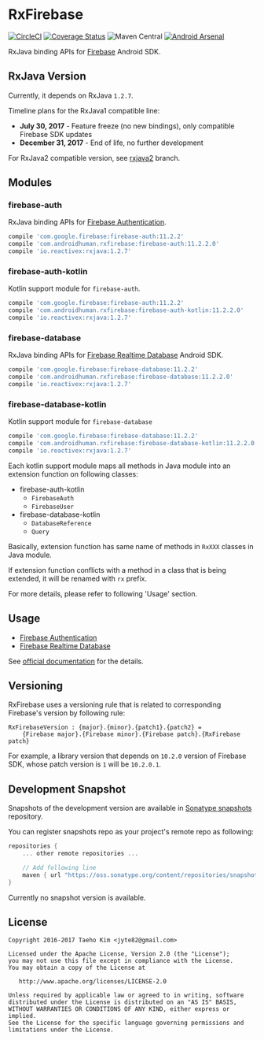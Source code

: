 # RxFirebase
[![CircleCI](https://circleci.com/gh/kunny/RxFirebase.svg?style=shield)](https://circleci.com/gh/kunny/RxFirebase)
[![Coverage Status](https://coveralls.io/repos/github/kunny/RxFirebase/badge.svg?branch=rxjava1)](https://coveralls.io/github/kunny/RxFirebase?branch=rxjava1)
![Maven Central](https://maven-badges.herokuapp.com/maven-central/com.androidhuman.rxfirebase/firebase-auth/badge.svg)
[![Android Arsenal](https://img.shields.io/badge/Android%20Arsenal-RxFirebase-brightgreen.svg?style=flat)](http://android-arsenal.com/details/1/4496)

RxJava binding APIs for [Firebase](https://firebase.google.com/) Android SDK.

## RxJava Version

Currently, it depends on RxJava `1.2.7`.

Timeline plans for the RxJava1 compatible line:
* **July 30, 2017** - Feature freeze (no new bindings), only compatible Firebase SDK updates
* **December 31, 2017** - End of life, no further development

For RxJava2 compatible version, see [rxjava2](https://github.com/kunny/RxFirebase/tree/rxjava2) branch.

## Modules

### firebase-auth

RxJava binding APIs for [Firebase Authentication](https://firebase.google.com/docs/auth/).

```groovy
compile 'com.google.firebase:firebase-auth:11.2.2'
compile 'com.androidhuman.rxfirebase:firebase-auth:11.2.2.0'
compile 'io.reactivex:rxjava:1.2.7'
```

### firebase-auth-kotlin

Kotlin support module for `firebase-auth`.

```groovy
compile 'com.google.firebase:firebase-auth:11.2.2'
compile 'com.androidhuman.rxfirebase:firebase-auth-kotlin:11.2.2.0'
compile 'io.reactivex:rxjava:1.2.7'
```

### firebase-database

RxJava binding APIs for [Firebase Realtime Database](https://firebase.google.com/docs/database/) Android SDK.

```groovy
compile 'com.google.firebase:firebase-database:11.2.2'
compile 'com.androidhuman.rxfirebase:firebase-database:11.2.2.0'
compile 'io.reactivex:rxjava:1.2.7'
```

### firebase-database-kotlin

Kotlin support module for `firebase-database`

```groovy
compile 'com.google.firebase:firebase-database:11.2.2'
compile 'com.androidhuman.rxfirebase:firebase-database-kotlin:11.2.2.0'
compile 'io.reactivex:rxjava:1.2.7'
```

Each kotlin support module maps all methods in Java module into an extension function on following classes:

- firebase-auth-kotlin
  - `FirebaseAuth`
  - `FirebaseUser`
- firebase-database-kotlin
  - `DatabaseReference`
  - `Query`

Basically, extension function has same name of methods in `RxXXX` classes in Java module.

If extension function conflicts with a method in a class that is being extended, it will be renamed with `rx` prefix.

For more details, please refer to following 'Usage' section.

## Usage

- [Firebase Authentication](https://github.com/kunny/RxFirebase/wiki/Authentication)
- [Firebase Realtime Database](https://github.com/kunny/RxFirebase/wiki/Realtime-Database)

See [official documentation](https://firebase.google.com/docs/) for the details.

## Versioning

RxFirebase uses a versioning rule that is related to corresponding Firebase's version by following rule:

```
RxFirebaseVersion : {major}.{minor}.{patch1}.{patch2} =
    {Firebase major}.{Firebase minor}.{Firebase patch}.{RxFirebase patch}
```

For example, a library version that depends on `10.2.0` version of Firebase SDK, whose patch version is `1` will be `10.2.0.1`.

## Development Snapshot

Snapshots of the development version are available in [Sonatype snapshots](https://oss.sonatype.org/content/repositories/snapshots/) repository.

You can register snapshots repo as your project's remote repo as following:

```groovy
repositories {
    ... other remote repositories ...

    // Add following line
    maven { url "https://oss.sonatype.org/content/repositories/snapshots/" }
}
```

Currently no snapshot version is available.

## License

```
Copyright 2016-2017 Taeho Kim <jyte82@gmail.com>

Licensed under the Apache License, Version 2.0 (the "License");
you may not use this file except in compliance with the License.
You may obtain a copy of the License at

   http://www.apache.org/licenses/LICENSE-2.0

Unless required by applicable law or agreed to in writing, software
distributed under the License is distributed on an "AS IS" BASIS,
WITHOUT WARRANTIES OR CONDITIONS OF ANY KIND, either express or implied.
See the License for the specific language governing permissions and
limitations under the License.
```
